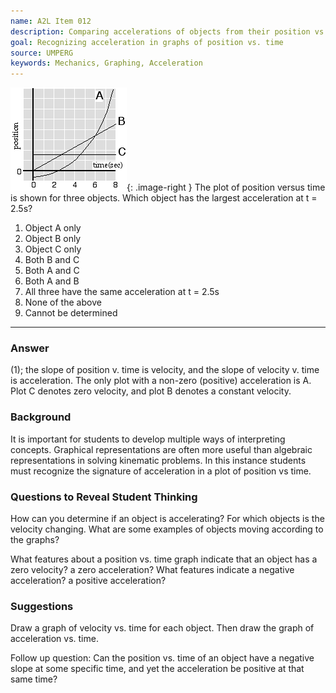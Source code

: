 ```yaml
---
name: A2L Item 012
description: Comparing accelerations of objects from their position vs. time graphs
goal: Recognizing acceleration in graphs of position vs. time
source: UMPERG
keywords: Mechanics, Graphing, Acceleration
---
```


![Item012_fig1.gif](../images/Item012_fig1.gif){: .image-right }  The plot of position versus time is shown for three objects.  Which object has the largest acceleration at t = 2.5s?

1. Object A only
2. Object B only
3. Object C only
4. Both B and C
5. Both A and C
6. Both A and B
7. All three have the same acceleration at t = 2.5s
8. None of the above
9. Cannot be determined


<hr/>

### Answer

(1); the slope of position v. time is velocity, and the slope of
velocity v. time is acceleration.  The only plot with a non-zero
(positive) acceleration is A.  Plot C denotes zero velocity, and plot B
denotes a constant velocity.

### Background

It is important for students to develop multiple ways of interpreting
concepts.  Graphical representations are often more useful than
algebraic representations in solving kinematic problems.  In this
instance students must recognize the signature of acceleration in a plot
of position vs time.

### Questions to Reveal Student Thinking

How can you determine if an object is accelerating?  For which objects
is the velocity changing.  What are some examples of objects moving
according to the graphs?

What features about a position vs. time graph indicate that an object
has a zero velocity?  a zero acceleration?  What features indicate a
negative acceleration?  a positive acceleration?

### Suggestions

Draw a graph of velocity vs. time for each object. Then draw the graph
of acceleration vs. time.

Follow up question: Can the position vs. time of an object have a
negative slope at some specific time, and yet the acceleration be
positive at that same time? 
